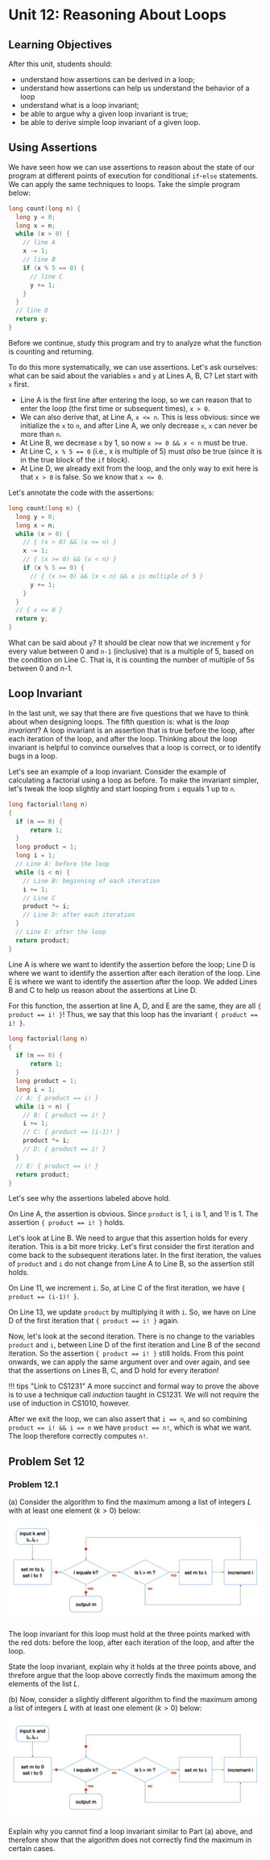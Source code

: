 # Unit 12: Reasoning About Loops

## Learning Objectives

After this unit, students should:

- understand how assertions can be derived in a loop;
- understand how assertions can help us understand the behavior of a loop
- understand what is a loop invariant;
- be able to argue why a given loop invariant is true;
- be able to derive simple loop invariant of a given loop.

## Using Assertions
We have seen how we can use assertions to reason about the state of our program at different points of execution for conditional `if`-`else` statements.  We can apply the same techniques to loops.  Take the simple program below:

```C
long count(long n) {
  long y = 0;
  long x = n;
  while (x > 0) {
    // line A
    x -= 1;
    // line B
    if (x % 5 == 0) {
      // line C
      y += 1;
    }
  }
  // line D
  return y;
}
```

Before we continue, study this program and try to analyze what the function is counting and returning.

To do this more systematically, we can use assertions.  Let's ask ourselves: what can be said about the variables `x` and `y` at Lines A, B, C?  Let start with `x` first.

- Line A is the first line after entering the loop, so we can reason that to enter the loop (the first time or subsequent times), `x > 0`.
- We can also derive that, at Line A, `x <= n`.  This is less obvious: since we initialize the `x` to `n`, and after Line A, we only decrease `x`, `x` can never be more than `n`.
- At Line B, we decrease `x` by 1, so now `x >= 0 && x < n` must be true.
- At Line C, `x % 5 == 0` (i.e., x is multiple of 5) must _also_ be true (since it is in the true block of the `if` block).
- At Line D, we already exit from the loop, and the only way to exit here is that `x > 0` is false.  So we know that `x <= 0`.

Let's annotate the code with the assertions:
```C
long count(long n) {
  long y = 0;
  long x = n;
  while (x > 0) {
    // { (x > 0) && (x <= n) }
    x -= 1;
    // { (x >= 0) && (x < n) }
    if (x % 5 == 0) {
      // { (x >= 0) && (x < n) && x is multiple of 5 }
      y += 1;
    }
  }
  // { x <= 0 }
  return y;
}
```

What can be said about `y`?  It should be clear now that we increment `y` for every value between 0 and `n-1` (inclusive) that is a multiple of 5, based on the condition on Line C.  That is, it is counting the number of multiple of 5s between 0 and n-1.

## Loop Invariant

In the last unit, we say that there are five questions that we have to think about when designing loops.  The fifth question is: what is the _loop invariant_?  A loop invariant is an assertion that is true before the loop, after each iteration of the loop, and after the loop.  Thinking about the loop invariant is helpful to convince ourselves that a loop is correct, or to identify bugs in a loop.

Let's see an example of a loop invariant.  Consider the example of calculating a factorial using a loop as before.  To make the invariant simpler, let's tweak the loop slightly and start looping from `i` equals 1 up to `n`.

```C
long factorial(long n)
{
  if (n == 0) {
      return 1;
  }
  long product = 1;
  long i = 1;
  // Line A: before the loop
  while (i < n) {
    // Line B: beginning of each iteration
    i += 1;
    // Line C
    product *= i;
    // Line D: after each iteration
  }
  // Line E: after the loop
  return product;
}
```

Line A is where we want to identify the assertion before the loop; Line D is where we want to identify the assertion after each iteration of the loop.  Line E is where we want to identify the assertion after the loop.  We added Lines B and C to help us reason about the assertions at Line D.

For this function, the assertion at line A, D, and E are the same, they are all `{ product == i! }`!  Thus, we say that this loop has the invariant `{ product == i! }`.

```C
long factorial(long n)
{
  if (n == 0) {
      return 1;
  }
  long product = 1;
  long i = 1;
  // A: { product == i! }
  while (i < n) {
    // B: { product == i! }
    i += 1;
	// C: { product == (i-1)! }
    product *= i;
    // D: { product == i! }
  }
  // E: { product == i! }
  return product;
}
```

Let's see why the assertions labeled above hold.

On Line A, the assertion is obvious.  Since `product` is 1, `i` is 1, and 1! is 1.  The assertion `{ product == i! }` holds.

Let's look at Line B.  We need to argue that this assertion holds for every iteration.  This is a bit more tricky.  Let's first consider the first iteration and come back to the subsequent iterations later.  In the first iteration, the values of `product` and `i` do not change from Line A to Line B, so the assertion still holds.

On Line 11, we increment `i`.  So, at Line C of the first iteration, we have `{ product == (i-1)! }`.

On Line 13, we update `product` by multiplying it with `i`.  So, we have on Line D of the first iteration that `{ product == i! }` again.

Now, let's look at the second iteration.  There is no change to the variables `product` and `i`, between Line D of the first iteration and Line B of the second iteration.  So the assertion `{ product == i! }` still holds.  From this point onwards, we can apply the same argument over and over again, and see that the assertions on Lines B, C, and D hold for every iteration!

!!! tips "Link to CS1231"
    A more succinct and formal way to prove the above is to use a technique call _induction_ taught in CS1231.  We will not require the use of induction in CS1010, however.

After we exit the loop, we can also assert that `i == n`, and so combining `product == i! && i == n` we have `product == n!`, which is what we want.  The loop therefore correctly computes `n!`.

## Problem Set 12

### Problem 12.1

(a) Consider the algorithm to find the maximum among a list of integers $L$ with at least one element ($k > 0$) below:

![max](figures/max-flowchart/max-flowchart.013.png)

The loop invariant for this loop must hold at the three points marked with the red dots: before the loop, after each iteration of the loop, and after the loop.

State the loop invariant, explain why it holds at the three points above, and threfore argue that the loop above correctly finds the maximum among the elements of the list $L$.  

(b) Now, consider a slightly different algorithm to find the maximum among a list of integers $L$ with at least one element ($k > 0$) below:

![max](figures/max-flowchart/max-flowchart.014.png)

Explain why you cannot find a loop invariant similar to Part (a) above, and therefore show that the algorithm does not correctly find the maximum in certain cases.
